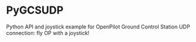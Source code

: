 PyGCSUDP
========

Python API and joystick example for OpenPilot Ground Control Station UDP connection: fly OP with a joystick!
